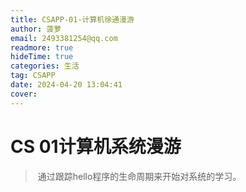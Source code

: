 ```yaml
---
title: CSAPP-01-计算机徐通漫游
author: 菠萝
email: 2493381254@qq.com
readmore: true
hideTime: true
categories: 生活
tag: CSAPP
date: 2024-04-20 13:04:41
cover:
---
```


# CS 01计算机系统漫游

> ​						通过跟踪hello程序的生命周期来开始对系统的学习。

